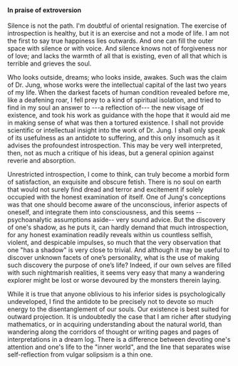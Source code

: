 #### In praise of extroversion

Silence is not the path. I'm doubtful of oriental resignation. The exercise of
introspection is healthy, but it is an exercise and not a mode of life. I am not
the first to say true happiness lies outwards. And one can fill the outer space
with silence or with voice. And silence knows not of forgiveness nor of love;
and lacks the warmth of all that is existing, even of all that which is terrible
and grieves the soul. 

Who looks outside, dreams; who looks inside, awakes. Such
was the claim of Dr. Jung, whose works were the intellectual capital of the last
two years of my life. When the darkest facets of human condition revealed before
me, like a deafening roar, I fell prey to a kind of spiritual isolation, and
tried to find in my soul an answer to ---a reflection of--- the new visage of
existence, and took his work as guidance with the hope that it would aid me in
making sense of what was then a tortured existence. I shall not provide
scientific or intellectual insight into the work of Dr. Jung. I shall only speak
of its usefulness as an antidote to suffering, and this only insomuch as it
advises the profoundest introspection. This may be very well interpreted, then,
not as much a critique of his ideas, but a general opinion against reverie and
absorption. 

Unrestricted introspection, I come to think, can truly become a
morbid form of satisfaction, an exquisite and obscure fetish. There is no soul
on earth that would not surely find dread and terror and excitement if solely
occupied with the honest examination of itself. One of Jung's conceptions was
that one should become aware of the unconscious, inferior aspects of oneself,
and integrate them into consciousness, and this seems --psychoanalytic
assumptions aside-- very sound advice. But the discovery of one's shadow, as he
puts it, can hardly demand that much introspection, for any honest examination
readily reveals within us countless selfish, violent, and despicable impulses,
so much that the very observation that one "has a shadow" is very close to
trivial. And although it may be useful to discover unknown facets of one’s
personality, what is the use of making such discovery the purpose of one’s life?
Indeed, if our own selves are filled with such nightmarish realities, it seems
very easy that many a wandering explorer might be lost or worse devoured by the
monsters therein laying. 

While it is true that anyone oblivious to his inferior
sides is psychologically undeveloped, I find the antidote to be precisely not to
devote so much energy to the disentanglement of our souls. Our existence is best
suited for outward projection. It is undoubtedly the case that I am richer after
studying mathematics, or in acquiring understanding about the natural world,
than wandering along the corridors of thought or writing pages and pages of
interpretations in a dream log. There is a difference between devoting one's
attention and one's life to the "inner world", and the line that separates
wise self-reflection from vulgar solipsism is a thin one.
